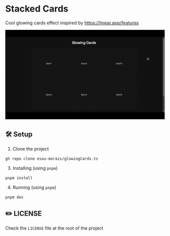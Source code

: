 # Stacked Cards

Cool glowing cards effect inspired by https://linear.app/features

![glowingCards showcase GIF](https://github.com/esau-morais/glowingCards.ts/blob/main/public/Glowing-Cards.gif)

## 🛠️ Setup

1. Clone the project

```
gh repo clone esau-morais/glowingCards.ts
```

3. Installing (using `pnpm`)

```
pnpm install 
```

4. Running (using `pnpm`)

```
pnpm dev
```

## ✏️ LICENSE

Check the `LICENSE` file at the root of the project
